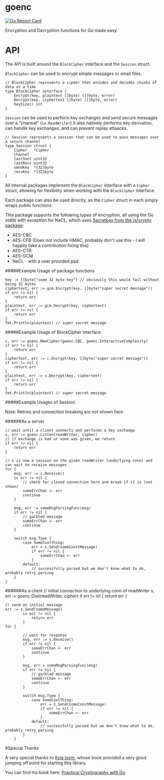 # goenc
[![Go Report Card](https://goreportcard.com/badge/github.com/alistanis/goenc)](https://goreportcard.com/report/github.com/alistanis/goenc)

Encryption and Decryption functions for Go made easy.

# API

The API is built around the `BlockCipher` interface and the `Session` struct.

`BlockCipher` can be used to encrypt simple messages or small files. 

    // BlockCipher represents a cipher that encodes and decodes chunks of data at a time
    type BlockCipher interface {
    	Encrypt(key, plaintext []byte) ([]byte, error)
    	Decrypt(key, ciphertext []byte) ([]byte, error)
    	KeySize() int
    }

`Session` can be used to perform key exchanges and send secure messages over a "channel" (`io.ReadWriter`)
It also natively performs key derivation, can handle key exchanges, and can prevent replay attaacks.

    // Session represents a session that can be used to pass messages over a secure channel
    type Session struct {
    	Cipher   *Cipher
    	Channel
    	lastSent uint32
    	lastRecv uint32
    	sendKey  *[32]byte
    	recvKey  *[32]byte
    }

All internal packages implement the `BlockCipher` interface with a `Cipher` struct, allowing for flexibility when working with the `BlockCipher` interface.

Each package can also be used directly, as the `Cipher` struct in each simply wraps public functions.

This package supports the following types of encryption, all using the Go stdlib with exception for NaCL, which uses [Secretbox from the /x/crypto package](https://godoc.org/golang.org/x/crypto/nacl/secretbox):

* AES-CBC
* AES-CFB (Does not include HMAC, probably don't use this - I will happily take a contribution fixing this)
* AES-CTR 
* AES-GCM
* NaCL - with a user provided pad

#####Example Usage of package functions
    
    key := []byte("some 32 byte key") // obviously this would fail without being 32 bytes
    ciphertext, err := gcm.Encrypt(key, []byte("super secret message"))
    if err != nil {
        return err
    }
    plaintext, err := gcm.Decrypt(key, ciphertext)
    if err != nil {
        return err  
    }
    fmt.Println(plaintext) // super secret message
       
#####Example Usage of BlockCipher interface

    c, err := goenc.NewCipher(goenc.CBC, goenc.InteractiveComplexity)
    if err != nil {
        return err
    }
    ciphertext, err := c.Encrypt(key, []byte("super secret message"))
    if err != nil {
        return err       
    }
    plaintext, err := c.Decrypt(key, ciphertext)
    if err != nil {
        return err
    }    
    fmt.Println(plaintext) // super secret message
    
#####Example Usages of Session

Note: Retries and connection breaking are not shown here

######As a server   
 
    // wait until a client connects and performs a key exchange
    s, err := goenc.Listen(readWriter, cipher)
    // if exchange is bad or none was given, we return
    if err != nil {
        return err
    }
    
    // s is now a session on the given readWriter (underlying conn) and can wait to receive messages
    for {
        msg, err := s.Receive()
        is err != nil {
            // check for closed connection here and break if it is (not shown)
            someErrChan <- err
            continue
        }
        
        msg, err := someMsgParsingFunc(msg)
        if err != nil {
            // garbled message
            someErrChan <- err
            continue
        }
        
        switch msg.Type {
            case SomeCoolThing:
                err = s.Send(someConstMessage)
                if err != nil {
                    someErrChan <- err
                }
            default:
                // successfully parsed but we don't know what to do, probably retry parsing
        }
    }

######As a client
    // initial connection to underlying conn of readWriter
    s, err := goenc.Dial(readWriter, cipher)
    if err != nil {
        return err
    }
    
    // send an initial message
    err := s.Send(someMessage)
            is err != nil {
                return err
            }
    for {
           
            // wait for response
            msg, err := s.Receive()
            if err != nil {
                someErrChan <- err
                continue
            }
            
            msg, err = someMsgParsingFunc(msg)
            if err != nil {
                // garbled message
                someErrChan <- err
                continue
            }
            
            switch msg.Type {
                case SomeCoolThing:
                    err = s.Send(someConstMessage)
                    if err != nil {
                        someErrChan <- err
                    }
                default:
                    // successfully parsed but we don't know what to do, probably retry parsing
            }
        }
        
#Special Thanks

A very special thanks to [Kyle Isom](https://github.com/kisom), whose book provided a very good jumping off point for starting this library.

You can find his book here: [Practical Cryptography with Go](https://leanpub.com/gocrypto/)